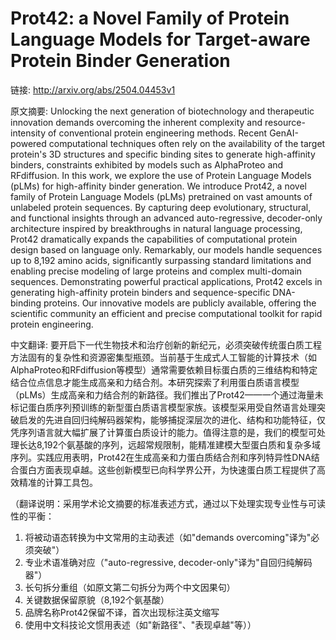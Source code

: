 # Prot42: a Novel Family of Protein Language Models for Target-aware Protein Binder Generation

链接: http://arxiv.org/abs/2504.04453v1

原文摘要:
Unlocking the next generation of biotechnology and therapeutic innovation
demands overcoming the inherent complexity and resource-intensity of
conventional protein engineering methods. Recent GenAI-powered computational
techniques often rely on the availability of the target protein's 3D structures
and specific binding sites to generate high-affinity binders, constraints
exhibited by models such as AlphaProteo and RFdiffusion. In this work, we
explore the use of Protein Language Models (pLMs) for high-affinity binder
generation. We introduce Prot42, a novel family of Protein Language Models
(pLMs) pretrained on vast amounts of unlabeled protein sequences. By capturing
deep evolutionary, structural, and functional insights through an advanced
auto-regressive, decoder-only architecture inspired by breakthroughs in natural
language processing, Prot42 dramatically expands the capabilities of
computational protein design based on language only. Remarkably, our models
handle sequences up to 8,192 amino acids, significantly surpassing standard
limitations and enabling precise modeling of large proteins and complex
multi-domain sequences. Demonstrating powerful practical applications, Prot42
excels in generating high-affinity protein binders and sequence-specific
DNA-binding proteins. Our innovative models are publicly available, offering
the scientific community an efficient and precise computational toolkit for
rapid protein engineering.

中文翻译:
要开启下一代生物技术和治疗创新的新纪元，必须突破传统蛋白质工程方法固有的复杂性和资源密集型瓶颈。当前基于生成式人工智能的计算技术（如AlphaProteo和RFdiffusion等模型）通常需要依赖目标蛋白质的三维结构和特定结合位点信息才能生成高亲和力结合剂。本研究探索了利用蛋白质语言模型（pLMs）生成高亲和力结合剂的新路径。我们推出了Prot42——一个通过海量未标记蛋白质序列预训练的新型蛋白质语言模型家族。该模型采用受自然语言处理突破启发的先进自回归纯解码器架构，能够捕捉深层次的进化、结构和功能特征，仅凭序列语言就大幅扩展了计算蛋白质设计的能力。值得注意的是，我们的模型可处理长达8,192个氨基酸的序列，远超常规限制，能精准建模大型蛋白质和复杂多域序列。实践应用表明，Prot42在生成高亲和力蛋白质结合剂和序列特异性DNA结合蛋白方面表现卓越。这些创新模型已向科学界公开，为快速蛋白质工程提供了高效精准的计算工具包。

（翻译说明：采用学术论文摘要的标准表述方式，通过以下处理实现专业性与可读性的平衡：
1. 将被动语态转换为中文常用的主动表述（如"demands overcoming"译为"必须突破"）
2. 专业术语准确对应（"auto-regressive, decoder-only"译为"自回归纯解码器"）
3. 长句拆分重组（如原文第二句拆分为两个中文因果句）
4. 关键数据保留原貌（8,192个氨基酸）
5. 品牌名称Prot42保留不译，首次出现标注英文缩写
6. 使用中文科技论文惯用表述（如"新路径"、"表现卓越"等））
